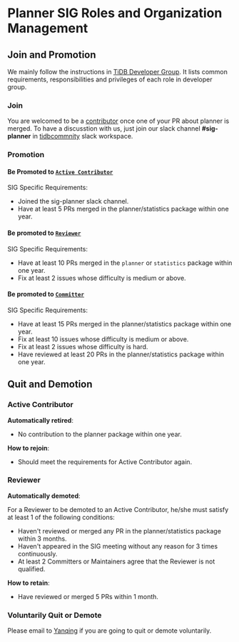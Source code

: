 # Planner SIG Roles and Organization Management

## Join and Promotion

We mainly follow the instructions in [TiDB Developer Group](../../architecture/README.md#tidb-developer-group).
It lists common requirements, responsibilities and privileges of each role in developer group.

### Join

You are welcomed to be a [contributor](../../architecture/README.md#contributor) once one of your PR about planner is merged.
To have a discusstion with us, just join our slack channel **#sig-planner** in [tidbcommnity](https://pingcap.com/tidbslack) slack workspace.

### Promotion

#### Be Promoted to [`Active Contributor`](../../architecture/README.md#active-contributor)

SIG Specific Requirements:

* Joined the sig-planner slack channel.
* Have at least 5 PRs merged in the planner/statistics package within one year.

#### Be promoted to [`Reviewer`](../../architecture/README.md#reviewer)

SIG Specific Requirements:

* Have at least 10 PRs merged in the `planner` or `statistics` package within one year.
* Fix at least 2 issues whose difficulty is medium or above.

#### Be promoted to [`Committer`](../../architecture/README.md#committer)

SIG Specific Requirements:

* Have at least 15 PRs merged in the planner/statistics package within one year.
* Fix at least 10 issues whose difficulty is medium or above.
* Fix at least 2 issues whose difficulty is hard.
* Have reviewed at least 20 PRs in the planner/statistics package within one year.

## Quit and Demotion

### Active Contributor

**Automatically retired**:

* No contribution to the planner package within one year.

**How to rejoin**:

* Should meet the requirements for Active Contributor again.

### Reviewer

**Automatically demoted**:

For a Reviewer to be demoted to an Active Contributor, he/she must satisfy at
least 1 of the following conditions:

* Haven't reviewed or merged any PR in the planner/statistics package within 3 months.
* Haven't appeared in the SIG meeting without any reason for 3 times continuously.
* At least 2 Committers or Maintainers agree that the Reviewer is not qualified.

**How to retain**:

* Have reviewed or merged 5 PRs within 1 month.

### Voluntarily Quit or Demote

Please email to [Yanqing](mailto:zhangyanqing@pingcap.com) if you are
going to quit or demote voluntarily.
